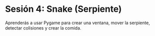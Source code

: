 # Sesión 4: Snake (Serpiente)

Aprenderás a usar Pygame para crear una ventana, mover la serpiente, detectar colisiones y crear la comida.
